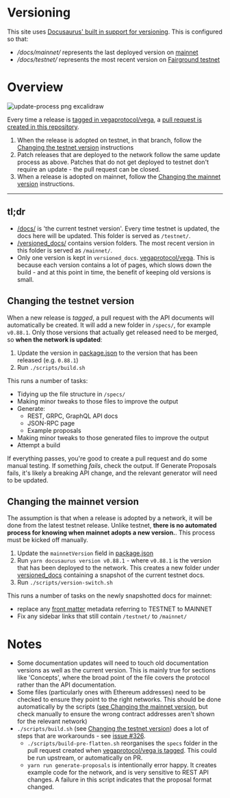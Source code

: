 # Versioning

This site uses [Docusaurus' built in support for versioning](https://docusaurus.io/docs/versioning). This is configured so that:

- _/docs/mainnet/_ represents the last deployed version on [mainnet](https://blog.vega.xyz/what-to-expect-from-restricted-mainnet-616086d9fdaf)
- _/docs/testnet/_ represents the most recent version on [Fairground testnet](https://fairground.wtf)


# Overview
![update-process png excalidraw](https://user-images.githubusercontent.com/6678/200811843-564a0127-2f25-4f6b-ae56-10305cf1ddfa.png)

Every time a release is [tagged in vegaprotocol/vega](https://github.com/vegaprotocol/vega), a [pull request is created in this repository](https://github.com/vegaprotocol/documentation/pulls?q=is%3Apr+automated+specs+update).  

1. When the release is adopted on testnet, in that branch, follow the [Changing the testnet version](#changing-the-testnet-version) instructions
2. Patch releases that are deployed to the network follow the same update process as above. Patches that do not get deployed to testnet don't require an update - the pull request can be closed.
3. When a release is adopted on mainnet, follow the [Changing the mainnet version](#changing-the-mainnet-version) instructions.

--- 

## tl;dr
- [/docs/](https://github.com/vegaprotocol/documentation/tree/main/docs/) is 'the current testnet version'. Every time testnet is updated, the docs here will be updated. This folder is served as `/testnet/`.
- [/versioned_docs/](https://github.com/vegaprotocol/documentation/tree/main/versioned_docs/) contains version folders. The most recent version in this folder is served as `/mainnet/`.
- Only one version is kept in `versioned_docs`. [vegaprotocol/vega](https://github.com/vegaprotocol/vega). This is because each version contains a lot of pages, which slows down the build - and at this point in time, the benefit of keeping old versions is small.

## Changing the testnet version
When a new release is *tagged*, a pull request with the API documents will automatically be created. It will add a new folder in `/specs/`, for example `v0.88.1`. Only those versions that actually get released need to be merged, so **when the network is updated**:

1. Update the version in [package.json](./package.json) to the version that has been released (e.g. `0.88.1`)
2. Run `./scripts/build.sh`

This runs a number of tasks:
- Tidying up the file structure in `/specs/`
- Making minor tweaks to those files to improve the output
- Generate:
  - REST, GRPC, GraphQL API docs
  - JSON-RPC page
  - Example proposals
- Making minor tweaks to those generated files to improve the output
- Attempt a build

If everything passes, you're good to create a pull request and do some manual testing. If something *fails*, check the output. If Generate Proposals fails, it's likely a breaking API change, and the relevant generator will need to be updated.

## Changing the mainnet version
The assumption is that when a release is adopted by a network, it will be done from the latest testnet release. Unlike testnet, **there is no automated process for knowing when mainnet adopts a new version.**. This process must be kicked off manually.

1. Update the `mainnetVersion` field in [package.json](./package.json)
2. Run `yarn docusaurus version v0.88.1` - where `v0.88.1` is the version that has been deployed to the network. This creates a new folder under [versioned_docs](https://github.com/vegaprotocol/documentation/tree/main/versioned_docs/) containing a snapshot of the current testnet docs.
3. Run `./scripts/version-switch.sh`

This runs a number of tasks on the newly snapshotted docs for mainnet:
- replace any [front matter](https://docusaurus.io/docs/markdown-features#front-matter) metadata referring to TESTNET to MAINNET
- Fix any sidebar links that still contain `/testnet/` to `/mainnet/`


# Notes

- Some documentation updates will need to touch old documentation versions as well as the current version. This is mainly true for sections like 'Concepts', where the broad point of the file covers the protocol rather than the API documentation.
- Some files (particularly ones with Ethereum addresses) need to be checked to ensure they point to the right networks. This should be done automatically by the scripts ([see Changing the mainnet version](#changing-the-mainnet-version), but check manually to ensure the wrong contract addresses aren't shown for the relevant network)
- `./scripts/build.sh` (see [Changing the testnet version](#changing-the-testnet-version)) does a lot of steps that are workarounds - see [issue #326](https://github.com/vegaprotocol/documentation/issues/326). 
  - `./scripts/build-pre-flatten.sh` reorganises the `specs` folder in the pull request created when [vegaprotocol/vega is tagged](https://github.com/vegaprotocol/vega/blob/develop/.github/workflows/release-docs.yml). This could be run upstream, or automatically on PR.
  - `yarn run generate-proposals` is intentionally error happy. It creates example code for the network, and is very sensitive to REST API changes. A failure in this script indicates that the proposal format changed.